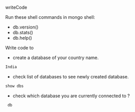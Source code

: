 writeCode

Run these shell commands in mongo shell:

- db.version()
- db.stats()
- db.help()

Write code to

- create a database of your country name.
```js
India
```
- check list of databases to see newly created database.
```js
show dbs
```
- check which database you are currently connected to ?
```js
 db
 ```